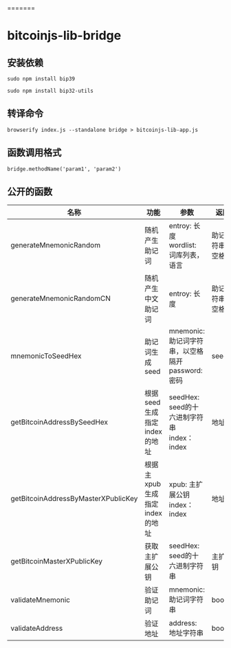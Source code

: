 =======
# bitcoinjs-lib-bridge

## 安装依赖
`sudo npm install bip39`
 
`sudo npm install bip32-utils`

## 转译命令
`browserify index.js --standalone bridge > bitcoinjs-lib-app.js`

## 函数调用格式
```
bridge.methodName('param1', 'param2')
```

## 公开的函数
名称 | 功能 | 参数 | 返回值
--- | --- | --- | ---
generateMnemonicRandom | 随机产生助记词 | entroy: 长度 <br> wordlist: 词库列表，语言 | 助记词字符串，以空格隔开
generateMnemonicRandomCN | 随机产生中文助记词 | entroy: 长度 | 助记词字符串，以空格隔开
mnemonicToSeedHex | 助记词生成seed | mnemonic: 助记词字符串，以空格隔开 <br> password: 密码 | seedHex
getBitcoinAddressBySeedHex | 根据seed生成指定index的地址 | seedHex: seed的十六进制字符串 <br> index：index | 地址
getBitcoinAddressByMasterXPublicKey | 根据主xpub生成指定index的地址 | xpub: 主扩展公钥 <br> index：index | 地址
getBitcoinMasterXPublicKey | 获取主扩展公钥 | seedHex: seed的十六进制字符串 | 主扩展公钥
validateMnemonic | 验证助记词 | mnemonic: 助记词字符串 | bool
validateAddress | 验证地址 | address: 地址字符串 | bool


